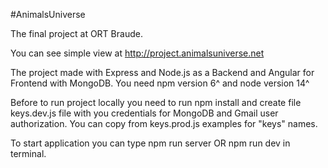 #AnimalsUniverse

The final project at ORT Braude.

You can see simple view at http://project.animalsuniverse.net

The project made with Express and Node.js as a Backend and Angular for Frontend with MongoDB. You need npm version 6^ and node version 14^

Before to run project locally you need  to run npm install and create file keys.dev.js file with you credentials for MongoDB and Gmail user authorization. You can copy from keys.prod.js examples for "keys" names.

To start application you can type npm run server  OR npm run dev in terminal.

